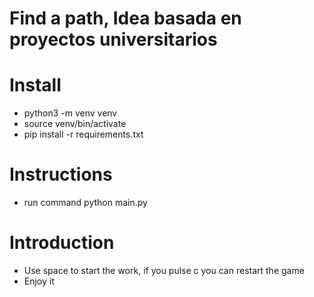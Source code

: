 # Find a path, Idea basada en proyectos universitarios

# Install
- python3 -m venv venv
- source venv/bin/activate
- pip install -r requirements.txt

# Instructions
 - run command python main.py

# Introduction
- Use space to start the work, if you pulse c you can restart the game
- Enjoy it